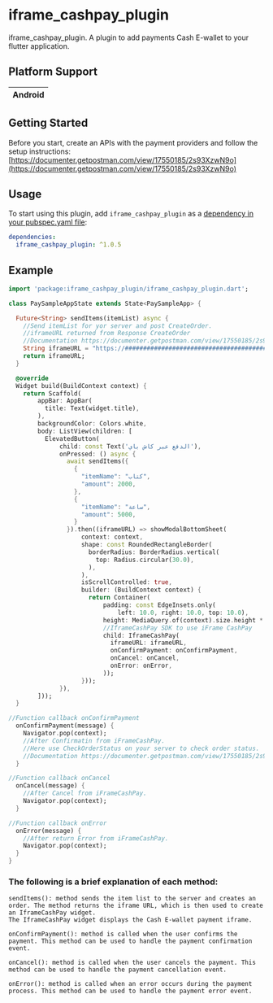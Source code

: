 # iframe_cashpay_plugin

iframe_cashpay_plugin.
A plugin to add payments Cash E-wallet to your flutter application.

## Platform Support

| Android |
| :-----: |

## Getting Started

Before you start, create an APIs with the payment providers and follow the setup instructions:
[https://documenter.getpostman.com/view/17550185/2s93XzwN9o](https://documenter.getpostman.com/view/17550185/2s93XzwN9o)

## Usage

To start using this plugin, add `iframe_cashpay_plugin` as a [dependency in your pubspec.yaml file](https://flutter.io/platform-plugins/):

```yaml
dependencies:
  iframe_cashpay_plugin: ^1.0.5
```

## Example

```dart
import 'package:iframe_cashpay_plugin/iframe_cashpay_plugin.dart';

class PaySampleAppState extends State<PaySampleApp> {

  Future<String> sendItems(itemList) async {
    //Send itemList for yor server and post CreateOrder.
    //iframeURL returned from Response CreateOrder
    //Documentation https://documenter.getpostman.com/view/17550185/2s93XzwN9o
    String iframeURL = "https://############################################";
    return iframeURL;
  }

  @override
  Widget build(BuildContext context) {
    return Scaffold(
        appBar: AppBar(
          title: Text(widget.title),
        ),
        backgroundColor: Colors.white,
        body: ListView(children: [
          ElevatedButton(
              child: const Text('الدفع عبر كاش باي'),
              onPressed: () async {
                await sendItems({
                  {
                    "itemName": "كتاب",
                    "amount": 2000,
                  },
                  {
                    "itemName": "ساعة",
                    "amount": 5000,
                  }
                }).then((iframeURL) => showModalBottomSheet(
                    context: context,
                    shape: const RoundedRectangleBorder(
                      borderRadius: BorderRadius.vertical(
                        top: Radius.circular(30.0),
                      ),
                    ),
                    isScrollControlled: true,
                    builder: (BuildContext context) {
                      return Container(
                          padding: const EdgeInsets.only(
                              left: 10.0, right: 10.0, top: 10.0),
                          height: MediaQuery.of(context).size.height * 0.7,
                          //IframeCashPay SDK to use iFrame CashPay
                          child: IframeCashPay(
                            iframeURL: iframeURL,
                            onConfirmPayment: onConfirmPayment,
                            onCancel: onCancel,
                            onError: onError,
                          ));
                    }));
              }),
        ]));
  }

//Function callback onConfirmPayment
  onConfirmPayment(message) {
    Navigator.pop(context);
    //After Confirmatin from iFrameCashPay.
    //Here use CheckOrderStatus on your server to check order status.
    //Documentation https://documenter.getpostman.com/view/17550185/2s93XzwN9o
  }

//Function callback onCancel
  onCancel(message) {
    //After Cancel from iFrameCashPay.
    Navigator.pop(context);
  }

//Function callback onError
  onError(message) {
    //After return Error from iFrameCashPay.
    Navigator.pop(context);
  }
}
```

### The following is a brief explanation of each method:

    sendItems(): method sends the item list to the server and creates an order. The method returns the iframe URL, which is then used to create an IframeCashPay widget.
    The IframeCashPay widget displays the Cash E-wallet payment iframe.

    onConfirmPayment(): method is called when the user confirms the payment. This method can be used to handle the payment confirmation event.

    onCancel(): method is called when the user cancels the payment. This method can be used to handle the payment cancellation event.

    onError(): method is called when an error occurs during the payment process. This method can be used to handle the payment error event.
